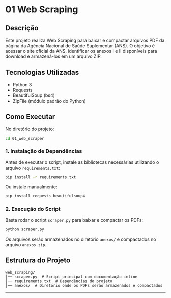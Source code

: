 # 01 Web Scraping

## Descrição
Este projeto realiza Web Scraping para baixar e compactar arquivos PDF da página da Agência Nacional de Saúde Suplementar (ANS). O objetivo é acessar o site oficial da ANS, identificar os anexos I e II disponíveis para download e armazená-los em um arquivo ZIP.

## Tecnologias Utilizadas
- Python 3
- Requests
- BeautifulSoup (bs4)
- ZipFile (módulo padrão do Python)

## Como Executar
No diretório do projeto: 
```bash
cd 01_web_scraper
```

### 1. Instalação de Dependências
Antes de executar o script, instale as bibliotecas necessárias utilizando o arquivo `requirements.txt`:
```bash
pip install -r requirements.txt
```
Ou instale manualmente:
```bash
pip install requests beautifulsoup4
```

### 2. Execução do Script
Basta rodar o script `scraper.py` para baixar e compactar os PDFs:
```bash
python scraper.py
```
Os arquivos serão armazenados no diretório `anexos/` e compactados no arquivo `anexos.zip`.

## Estrutura do Projeto
```
web_scraping/
│── scraper.py  # Script principal com documentação inline
│── requirements.txt  # Dependências do projeto
│── anexos/  # Diretório onde os PDFs serão armazenados e compactados
```

---


